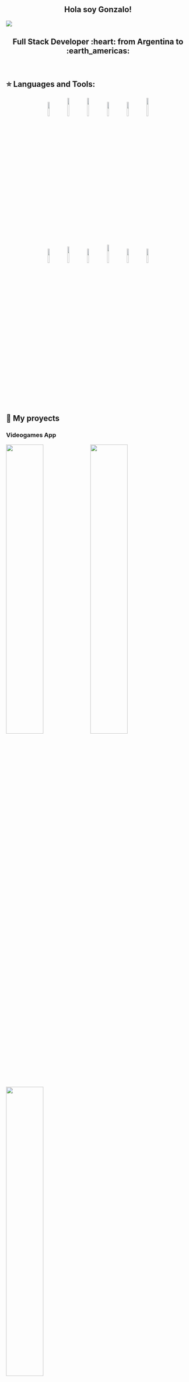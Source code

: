 <h2 align="center">
Hola soy Gonzalo!
</h2>
<a><img src="https://github.com/GonLucero/Pifinal/blob/main/client/src/Componentes/images/Portada.gif"></a>

<h2 align="center">
Full Stack Developer :heart: from Argentina to :earth_americas:
</h2>

&nbsp;&nbsp;


## :star: Languages and Tools:

<p align="center">
  <code><img width="10%" src="https://www.vectorlogo.zone/logos/w3_html5/w3_html5-ar21.svg"></code>
  <code><img width="10%" height="50px" src="https://github.com/WanCirone/wancirone/blob/main/logos/1200px-Devicon-css3-plain.svg.png"></code>
  <code><img width="10%" height="50px" src="https://github.com/WanCirone/wancirone/blob/main/logos/javascript-1.svg"></code>
  <code><img width="10%" src="https://www.vectorlogo.zone/logos/git-scm/git-scm-ar21.svg"></code>
  <code><img width="10%" src="https://www.vectorlogo.zone/logos/getbootstrap/getbootstrap-ar21.svg"></code>
  <code><img width="10%" height="50px" src="https://github.com/WanCirone/wancirone/blob/main/logos/material-ui-1.svg"></code>
  <br />
  <code><img width="10%" src="https://www.vectorlogo.zone/logos/reactjs/reactjs-ar21.svg"></code>
  <code><img width="10%" height="45" src="https://cdn.worldvectorlogo.com/logos/redux.svg"></code>
  <code><img width="10%" src="https://www.vectorlogo.zone/logos/nodejs/nodejs-ar21.svg"></code>
  <code><img  width="10%" height="50px" src="https://github.com/WanCirone/wancirone/blob/main/logos/expressjs.svg"></code>
  <code><img width="10%" src="https://www.vectorlogo.zone/logos/postgresql/postgresql-ar21.svg"></code>
  <code><img width="10%" src="https://www.vectorlogo.zone/logos/sequelizejs/sequelizejs-ar21.svg"></code>
  <br />
</p>

&nbsp;

## :pushpin: My proyects
<h3>Videogames App</h3>
<p>
  <a><img width="45%" src="https://github.com/GonLucero/Pifinal/blob/main/client/src/Componentes/images/Welcome.png"></a>
  <a><img width="45%" src="https://github.com/GonLucero/Pifinal/blob/main/client/src/Componentes/images/pi1.png"></a>
  <a><img width="45%" src="https://github.com/GonLucero/Pifinal/blob/main/client/src/Componentes/images/pi2.png"></a>
</p>
<p>
  <a><img width="45%" src="https://github.com/GonLucero/Pifinal/blob/main/client/src/Componentes/images/pi3.png"></a>
  <a><img width="45%" src="https://github.com/GonLucero/Pifinal/blob/main/client/src/Componentes/images/pi4.png"></a>
  <a><img width="5%" src="https://github.com/GonLucero/Pifinal/blob/main/client/src/Componentes/images/nintendo.png"></a>
</p>

&nbsp;

## :paperclip: How to reach me:
<span >
<a href="https://www.linkedin.com/in/gon-lucero-js/" ><img width="5%" src="https://github.com/WanCirone/wancirone/blob/main/logos/linkedin-icon.png"> &nbsp;
<a href="mailto:gonzalom.lucero@gmail.com" ><img width="5%" src="https://github.com/WanCirone/wancirone/blob/main/logos/gmail-icon%20green.png">
</span>
